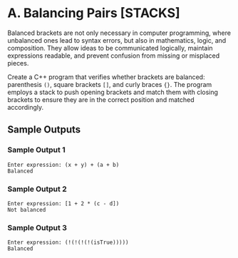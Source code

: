 # A. Balancing Pairs [STACKS]
Balanced brackets are not only necessary in computer programming, where unbalanced ones lead to syntax errors, but also in mathematics, logic, and composition. They allow ideas to be communicated logically, maintain expressions readable, and prevent confusion from missing or misplaced pieces.

Create a C++ program that verifies whether brackets are balanced: parenthesis ```()```, square brackets ```[]```, and curly braces ```{}```. The program employs a stack to push opening brackets and match them with closing brackets to ensure they are in the correct position and matched accordingly.

## Sample Outputs
### Sample Output 1
```
Enter expression: (x + y) + (a + b)
Balanced
```

### Sample Output 2
```
Enter expression: [1 + 2 * (c - d])
Not balanced
```

### Sample Output 3
```
Enter expression: (!(!(!(!(isTrue)))))
Balanced
```
